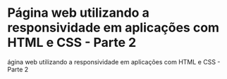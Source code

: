 # Página web utilizando a responsividade em aplicações com HTML e CSS - Parte 2
ágina web utilizando a responsividade em aplicações com HTML e CSS - Parte 2
